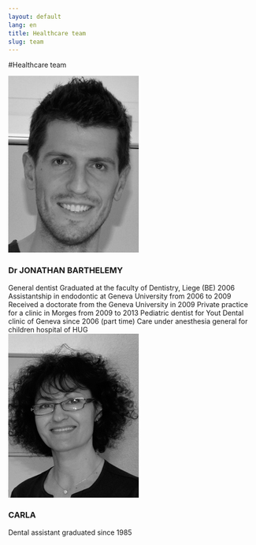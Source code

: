 ```yaml
---
layout: default
lang: en
title: Healthcare team
slug: team
---
```


#Healthcare team

<div class="row team">
  <div class="col-sm-3">
    <img class="media-object" src="/photos/team/dr-jonathan-barthelemy.png" alt="Dr JONATHAN BARTHELEMY">
  </div>
  <div class="col-sm-9">
    <h4 class="media-heading"><h3>Dr JONATHAN BARTHELEMY</h3></h4>
    General dentist
    Graduated at the faculty of Dentistry, Liege (BE) 2006
    Assistantship in endodontic at Geneva University from 2006 to 2009
    Received a doctorate from the Geneva University in 2009
    Private practice for a clinic in Morges from 2009 to 2013
    Pediatric dentist for Yout Dental clinic of Geneva since 2006 (part time)
    Care under anesthesia general for children hospital of HUG
  </div>
</div>

<div class="row team">
  <div class="col-sm-3">
    <img class="media-object" src="/photos/team/carla.png" alt="Carla">
  </div>
  <div class="col-sm-9">
    <h4 class="media-heading"><h3>CARLA</h3></h4>
    Dental assistant graduated since 1985
  </div>
</div>
